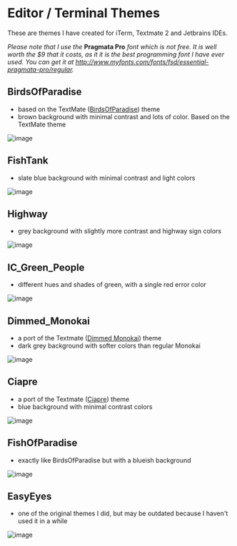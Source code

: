 Editor / Terminal Themes    
======

These are themes I have created for iTerm, Textmate 2 and Jetbrains IDEs. 

*Please note that I use the* **Pragmata Pro** *font which is not free. It is well worth the $9 that it costs, as it it is the best programming font I have ever used. You can get it at http://www.myfonts.com/fonts/fsd/essential-pragmata-pro/regular.*

BirdsOfParadise
-----
  - based on the TextMate ([BirdsOfParadise](http://tmtheme-editor.herokuapp.com/#/Birds%20of%20Paradise)) theme
  - brown background with minimal contrast and lots of color. Based on the TextMate theme
  
  ![image](https://raw.github.com/zdj/themes/master/BirdsOfParadise.png)

FishTank
-----
  - slate blue background with minimal contrast and light colors
  
  ![image](https://raw.github.com/zdj/themes/master/FishTank.png)

Highway
-----
  - grey background with slightly more contrast and highway sign colors
  
  ![image](https://raw.github.com/zdj/themes/master/Highway.png)

IC_Green_People
-----
  - different hues and shades of green, with a single red error color
  
  ![image](https://raw.github.com/zdj/themes/master/IC_Green_People.png)

Dimmed_Monokai
-----
  - a port of the Textmate ([Dimmed Monokai](http://tmtheme-editor.herokuapp.com/#/Dimmed-Monokai)) theme
  - dark grey background with softer colors than regular Monokai
  
  ![image](https://raw.github.com/zdj/themes/master/Dimmed_Monokai.png)

Ciapre
-----
  - a port of the Textmate ([Ciapre](http://tmtheme-editor.herokuapp.com/#/Ciapre)) theme
  - blue background with minimal contrast colors
  
  ![image](https://raw.github.com/zdj/themes/master/Ciapre.png)

FishOfParadise
-----
  - exactly like BirdsOfParadise but with a blueish background
  
  ![image](https://raw.github.com/zdj/themes/master/FishOfParadise.png)

EasyEyes
-----
  - one of the original themes I did, but may be outdated because I haven't used it in a while
  
  ![image](https://raw.github.com/zdj/themes/master/EasyEyes.png)
